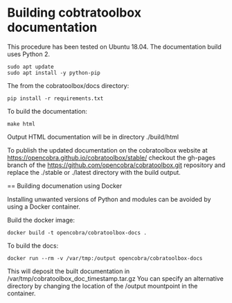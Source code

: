 # Building cobtratoolbox documentation

This procedure has been tested on Ubuntu 18.04. The documentation build
uses Python 2.

```
sudo apt update
sudo apt install -y python-pip
```

The from the cobratoolbox/docs directory:

```
pip install -r requirements.txt
```

To build the documentation:

```
make html
```

Output HTML documentation will be in directory ./build/html

To publish the updated documentation on the cobratoolbox website at 
https://opencobra.github.io/cobratoolbox/stable/
checkout the gh-pages branch of the https://github.com/opencobra/cobratoolbox.git repository
and replace the ./stable or ./latest directory with the build output.


== Building documenation using Docker

Installing unwanted versions of Python and modules can be avoided by using a 
Docker container.

Build the docker image:

```
docker build -t opencobra/cobratoolbox-docs .
```


To build the docs:


```
docker run --rm -v /var/tmp:/output opencobra/cobratoolbox-docs
```

This will deposit the built documentation in /var/tmp/cobratoolbox_doc_timestamp.tar.gz
You can specify an alternative directory by changing the location of
the /output mountpoint in the container.

